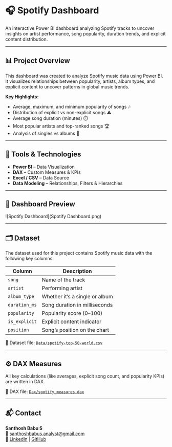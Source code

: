 # 🎧 Spotify Dashboard

An interactive Power BI dashboard analyzing Spotify tracks to uncover insights on artist performance, song popularity, duration trends, and explicit content distribution.

---

## 📊 Project Overview
This dashboard was created to analyze Spotify music data using Power BI.  
It visualizes relationships between popularity, artists, album types, and explicit content to uncover patterns in global music trends.

**Key Highlights:**
- Average, maximum, and minimum popularity of songs 🎶  
- Distribution of explicit vs non-explicit songs ⚠️  
- Average song duration (minutes) ⏱️  
- Most popular artists and top-ranked songs 🏆  
- Analysis of singles vs albums 📀  

---

## 🧩 Tools & Technologies
- **Power BI** – Data Visualization  
- **DAX** – Custom Measures & KPIs  
- **Excel / CSV** – Data Source  
- **Data Modeling** – Relationships, Filters & Hierarchies  

---

## 📸 Dashboard Preview
![Spotify Dashboard](Spotify Dashboard.png)

---

## 🗂️ Dataset
The dataset used for this project contains Spotify music data with the following key columns:

| Column | Description |
|---------|-------------|
| `song` | Name of the track |
| `artist` | Performing artist |
| `album_type` | Whether it’s a single or album |
| `duration_ms` | Song duration in milliseconds |
| `popularity` | Popularity score (0–100) |
| `is_explicit` | Explicit content indicator |
| `position` | Song’s position on the chart |

📂 Dataset file: [`Data/spotify-top-50-world.csv`](Data/spotify-top-50-world.csv)

---

## ⚙️ DAX Measures
All key calculations (like averages, explicit song count, and popularity KPIs) are written in DAX.

📄 DAX file: [`Dax/spotify_measures.dax`](Dax/spotify_measures.dax)

---

## 📬 Contact
**Santhosh Babu S**  
📧 [santhoshbabus.analyst@gmail.com](mailto:santhoshbabus.analyst@gmail.com)  
🔗 [LinkedIn](https://www.linkedin.com/in/santhoshbabus) | [GitHub](https://github.com/santhoshbabu-analyst)
